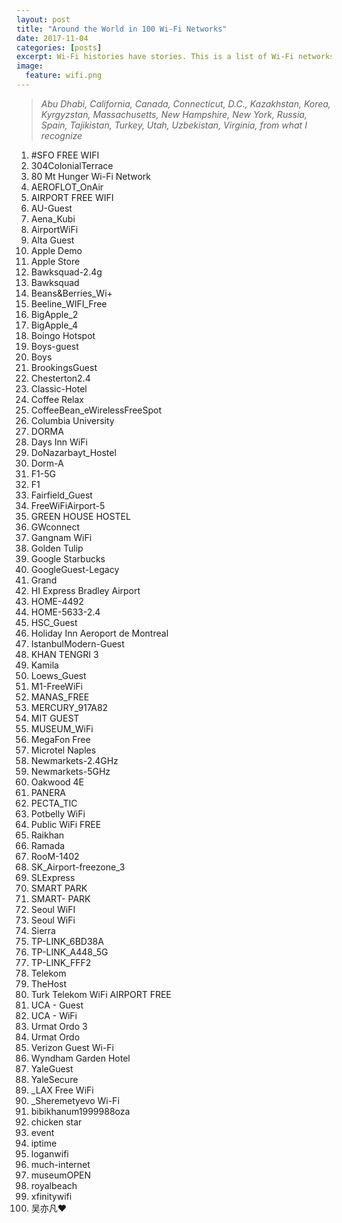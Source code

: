 ```yaml
---
layout: post
title: "Around the World in 100 Wi-Fi Networks"
date: 2017-11-04
categories: [posts]
excerpt: Wi-Fi histories have stories. This is a list of Wi-Fi networks that have been saved on my laptop in the last two years.
image:
  feature: wifi.png
---
```

>*Abu Dhabi, California, Canada, Connecticut, D.C., Kazakhstan, Korea, Kyrgyzstan, Massachusetts, New Hampshire, New York, Russia, Spain, Tajikistan, Turkey, Utah, Uzbekistan, Virginia, from what I recognize*

1. \#SFO FREE WIFI
1. 304ColonialTerrace
1. 80 Mt Hunger Wi-Fi Network
1. AEROFLOT_OnAir
1. AIRPORT FREE WIFI
1. AU-Guest
1. Aena_Kubi
1. AirportWiFi
1. Alta Guest
1. Apple Demo
1. Apple Store
1. Bawksquad-2.4g
1. Bawksquad
1. Beans&Berries_Wi+
1. Beeline_WIFI_Free
1. BigApple_2
1. BigApple_4
1. Boingo Hotspot
1. Boys-guest
1. Boys
1. BrookingsGuest
1. Chesterton2.4
1. Classic-Hotel
1. Coffee Relax
1. CoffeeBean_eWirelessFreeSpot
1. Columbia University
1. DORMA
1. Days Inn WiFi
1. DoNazarbayt_Hostel
1. Dorm-A
1. F1-5G
1. F1
1. Fairfield_Guest
1. FreeWiFiAirport-5
1. GREEN HOUSE HOSTEL
1. GWconnect
1. Gangnam WiFi
1. Golden Tulip
1. Google Starbucks
1. GoogleGuest-Legacy
1. Grand
1. HI Express Bradley Airport
1. HOME-4492
1. HOME-5633-2.4
1. HSC_Guest
1. Holiday Inn Aeroport de Montreal
1. IstanbulModern-Guest
1. KHAN TENGRI 3
1. Kamila
1. Loews_Guest
1. M1-FreeWiFi
1. MANAS_FREE
1. MERCURY_917A82
1. MIT GUEST
1. MUSEUM_WiFi
1. MegaFon Free
1. Microtel Naples
1. Newmarkets-2.4GHz
1. Newmarkets-5GHz
1. Oakwood 4E
1. PANERA
1. PECTA_TIC
1. Potbelly WiFi
1. Public WiFi FREE
1. Raikhan
1. Ramada
1. RooM-1402
1. SK_Airport-freezone_3
1. SLExpress
1. SMART PARK
1. SMART- PARK
1. Seoul WiFI
1. Seoul WiFi
1. Sierra
1. TP-LINK_6BD38A
1. TP-LINK_A448_5G
1. TP-LINK_FFF2
1. Telekom
1. TheHost
1. Turk Telekom WiFi AIRPORT FREE
1. UCA - Guest
1. UCA - WiFi
1. Urmat Ordo 3
1. Urmat Ordo
1. Verizon Guest Wi-Fi
1. Wyndham Garden Hotel
1. YaleGuest
1. YaleSecure
1. _LAX Free WiFi
1. _Sheremetyevo Wi-Fi
1. bibikhanum1999988oza
1. chicken star
1. event
1. iptime
1. loganwifi
1. much-internet
1. museumOPEN
1. royalbeach
1. xfinitywifi
1. 吴亦凡:heart:
